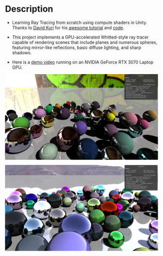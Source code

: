 # Description

- Learning Ray Tracing from scratch using compute shaders in Unity. Thanks to [David Kuri](https://twitter.com/davidjkuri) for his [awesome tutorial](https://web.archive.org/web/20230929075915/http://three-eyed-games.com/2018/05/03/gpu-ray-tracing-in-unity-part-1/) and [code](https://bitbucket.org/Daerst/gpu-ray-tracing-in-unity/src/Tutorial_Pt1/).

- This project implements a GPU-accelerated Whitted-style ray tracer capable of rendering scenes that include planes and numerous spheres, featuring mirror-like reflections, basic diffuse lighting, and sharp shadows.

- Here is a [demo video](https://youtu.be/Ldk_A19vR78) running on an NVIDIA GeForce RTX 3070 Laptop GPU.
  
![Image](https://github.com/rajkdarbar/RayTracing-in-Unity/blob/main/Assets/Resources/Output%20Images/RayTracing_Img_01.png)

![Image](https://github.com/rajkdarbar/RayTracing-in-Unity/blob/main/Assets/Resources/Output%20Images/RayTracing_Img_02.png)
